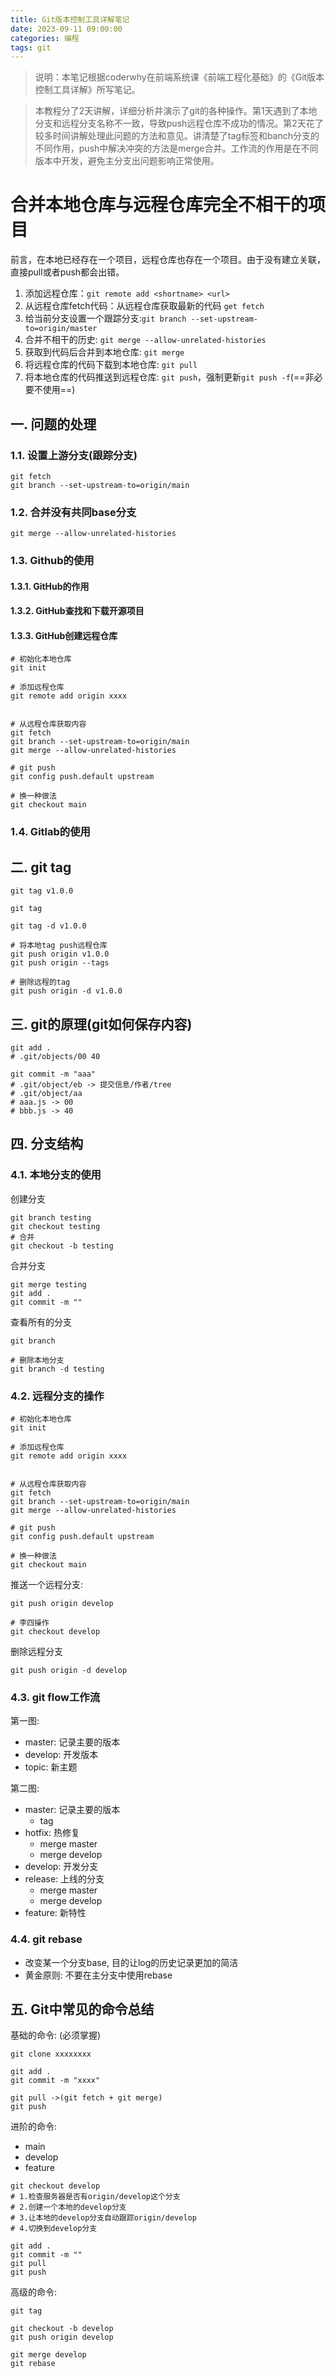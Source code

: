 ```yaml
---
title: Git版本控制工具详解笔记
date: 2023-09-11 09:00:00
categories: 编程
tags: git
---
```


> 说明：本笔记根据coderwhy在前端系统课《前端工程化基础》的《Git版本控制工具详解》所写笔记。

> 本教程分了2天讲解，详细分析并演示了git的各种操作。第1天遇到了本地分支和远程分支名称不一致，导致push远程仓库不成功的情况。第2天花了较多时间讲解处理此问题的方法和意见。讲清楚了tag标签和banch分支的不同作用，push中解决冲突的方法是merge合并。工作流的作用是在不同版本中开发，避免主分支出问题影响正常使用。

# 合并本地仓库与远程仓库完全不相干的项目

前言，在本地已经存在一个项目，远程仓库也存在一个项目。由于没有建立关联，直接pull或者push都会出错。

1. 添加远程仓库：`git remote add <shortname> <url>`
2. 从远程仓库fetch代码：从远程仓库获取最新的代码 `get fetch`
3. 给当前分支设置一个跟踪分支:`git branch --set-upstream-to=origin/master`
4. 合并不相干的历史: `git merge --allow-unrelated-histories`
5. 获取到代码后合并到本地仓库: `git merge`
6. 将远程仓库的代码下载到本地仓库: `git pull`
7. 将本地仓库的代码推送到远程仓库: `git push`，强制更新`git push -f`(==非必要不使用==)


## 一. 问题的处理

### 1.1. 设置上游分支(跟踪分支)

```shell
git fetch
git branch --set-upstream-to=origin/main
```



### 1.2. 合并没有共同base分支

```shell
git merge --allow-unrelated-histories
```





### 1.3. Github的使用

#### 1.3.1. GitHub的作用



#### 1.3.2. GitHub查找和下载开源项目



#### 1.3.3. GitHub创建远程仓库

```shell
# 初始化本地仓库
git init

# 添加远程仓库
git remote add origin xxxx


# 从远程仓库获取内容
git fetch
git branch --set-upstream-to=origin/main
git merge --allow-unrelated-histories

# git push
git config push.default upstream

# 换一种做法
git checkout main
```



### 1.4. Gitlab的使用







## 二. git tag

```shell
git tag v1.0.0

git tag

git tag -d v1.0.0

# 将本地tag push远程仓库
git push origin v1.0.0
git push origin --tags

# 删除远程的tag
git push origin -d v1.0.0
```





## 三. git的原理(git如何保存内容)

```shell
git add .
# .git/objects/00 40

git commit -m "aaa"
# .git/object/eb -> 提交信息/作者/tree
# .git/object/aa
# aaa.js -> 00
# bbb.js -> 40
```







## 四. 分支结构

### 4.1. 本地分支的使用

创建分支

```shell
git branch testing
git checkout testing
# 合并
git checkout -b testing
```



合并分支

```shell
git merge testing
git add .
git commit -m ""
```



查看所有的分支

```shell
git branch

# 删除本地分支
git branch -d testing
```



### 4.2. 远程分支的操作

```shell
# 初始化本地仓库
git init

# 添加远程仓库
git remote add origin xxxx


# 从远程仓库获取内容
git fetch
git branch --set-upstream-to=origin/main
git merge --allow-unrelated-histories

# git push
git config push.default upstream

# 换一种做法
git checkout main
```



推送一个远程分支:

```shell
git push origin develop

# 李四操作
git checkout develop
```



删除远程分支

```shell
git push origin -d develop
```



### 4.3. git flow工作流

第一图:

* master: 记录主要的版本
* develop: 开发版本
* topic: 新主题



第二图:

* master: 记录主要的版本
  * tag
* hotfix: 热修复
  * merge master
  * merge develop
* develop: 开发分支
* release: 上线的分支
  * merge master
  * merge develop
* feature: 新特性





### 4.4. git rebase

* 改变某一个分支base, 目的让log的历史记录更加的简洁
* 黄金原则: 不要在主分支中使用rebase





## 五. Git中常见的命令总结

基础的命令: (必须掌握)

```shell
git clone xxxxxxxx

git add .
git commit -m "xxxx"

git pull ->(git fetch + git merge)
git push
```



进阶的命令:

* main
* develop
* feature

```shell
git checkout develop
# 1.检查服务器是否有origin/develop这个分支
# 2.创建一个本地的develop分支
# 3.让本地的develop分支自动跟踪origin/develop
# 4.切换到develop分支

git add .
git commit -m ""
git pull
git push
```



高级的命令:

```shell
git tag

git checkout -b develop
git push origin develop

git merge develop
git rebase
```
